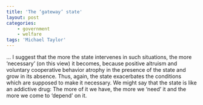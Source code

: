 ```yaml
---
title: 'The ‘gateway’ state'
layout: post
categories:
    - government
    - welfare
tags: 'Michael Taylor'
---
```


… I suggest that the more the state intervenes in such situations, the more ‘necessary’ (on this view) it becomes, because positive altruism and voluntary cooperative behavior atrophy in the presence of the state and grow in its absence. Thus, again, the state exacerbates the conditions which are supposed to make it necessary. We might say that the state is like an addictive drug: The more of it we have, the more we ‘need’ it and the more we come to ‘depend’ on it.